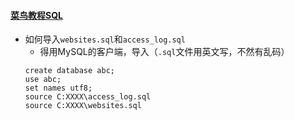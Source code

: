 #### [菜鸟教程SQL](https://www.runoob.com/sql/sql-tutorial.html)
* 如何导入```websites.sql```和```access_log.sql  ```
  * 得用MySQL的客户端，导入（```.sql```文件用英文写，不然有乱码）
  ```
  create database abc;
  use abc;
  set names utf8;
  source C:XXXX\access_log.sql
  source C:XXXX\websites.sql
  ```
